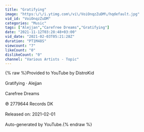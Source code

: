 ```yaml
---
title: "Gratifying"
image: "https:\/\/i.ytimg.com\/vi\/VoiOnqzZuDM\/hqdefault.jpg"
vid_id: "VoiOnqzZuDM"
categories: "Music"
tags: ["Alejjan","Carefree Dreams","Gratifying"]
date: "2021-11-12T03:28:48+03:00"
vid_date: "2021-02-03T05:21:28Z"
duration: "PT1M48S"
viewcount: "7"
likeCount: "0"
dislikeCount: "0"
channel: "Various Artists - Topic"
---
```

{% raw %}Provided to YouTube by DistroKid<br /><br />Gratifying · Alejjan<br /><br />Carefree Dreams<br /><br />℗ 2779644 Records DK<br /><br />Released on: 2021-02-01<br /><br />Auto-generated by YouTube.{% endraw %}
